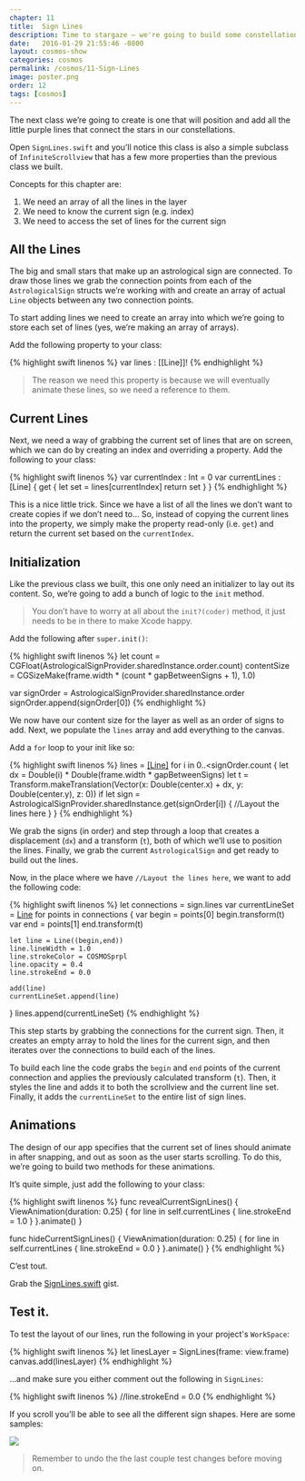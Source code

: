 ```yaml
---
chapter: 11
title:  Sign Lines
description: Time to stargaze – we're going to build some constellations.
date:   2016-01-29 21:55:46 -0800
layout: cosmos-show
categories: cosmos
permalink: /cosmos/11-Sign-Lines
image: poster.png
order: 12
tags: [cosmos]
---
```


The next class we’re going to create is one that will position and add all the little purple lines that connect the stars in our constellations.

Open `SignLines.swift` and you’ll notice this class is also a simple subclass of `InfiniteScrollview` that has a few more properties than the previous class we built.

Concepts for this chapter are:

1. We need an array of all the lines in the layer
2. We need to know the current sign (e.g. index)
3. We need to access the set of lines for the current sign

## All the Lines

The big and small stars that make up an astrological sign are connected. To draw those lines we grab the connection points from each of the `AstrologicalSign` structs we’re working with and create an array of actual `Line` objects between any two connection points.

To start adding lines we need to create an array into which we’re going to store each set of lines (yes, we’re making an array of arrays).

Add the following property to your class:

{% highlight swift linenos %}
var lines : [[Line]]!
{% endhighlight %}

> The reason we need this property is because we will eventually animate these lines, so we need a reference to them.

## Current Lines

Next, we need a way of grabbing the current set of lines that are on screen, which we can do by creating an index and overriding a property. Add the following to your class:

{% highlight swift linenos %}
var currentIndex : Int = 0
var currentLines : [Line] {
    get {
        let set = lines[currentIndex]
        return set
    }
}
{% endhighlight %}

This is a nice little trick. Since we have a list of all the lines we don’t want to create copies if we don’t need to… So, instead of copying the current lines into the property, we simply make the property read-only (i.e. `get`) and return the current set based on the `currentIndex`.

## Initialization

Like the previous class we built, this one only need an initializer to lay out its content. So, we’re going to add a bunch of logic to the `init` method.

> You don’t have to worry at all about the `init?(coder)` method, it just needs to be in there to make Xcode happy.

Add the following after `super.init()`:

{% highlight swift linenos %}
let count = CGFloat(AstrologicalSignProvider.sharedInstance.order.count)
contentSize = CGSizeMake(frame.width * (count * gapBetweenSigns + 1), 1.0)

var signOrder = AstrologicalSignProvider.sharedInstance.order
signOrder.append(signOrder[0])
{% endhighlight %}

We now have our content size for the layer as well as an order of signs to add. Next, we populate the `lines` array and add everything to the canvas.

Add a `for` loop to your init like so:

{% highlight swift linenos %}
lines = [[Line]]()
for i in 0..<signOrder.count {
    let dx = Double(i) * Double(frame.width * gapBetweenSigns)
    let t = Transform.makeTranslation(Vector(x: Double(center.x) + dx, y: Double(center.y), z: 0))
    if let sign = AstrologicalSignProvider.sharedInstance.get(signOrder[i]) {
        //Layout the lines here
    }
}
{% endhighlight %}

We grab the signs (in order) and step through a loop that creates a displacement (`dx`) and a transform (`t`), both of which we’ll use to position the lines. Finally, we grab the current `AstrologicalSign` and get ready to build out the lines.

Now, in the place where we have `//Layout the lines here`, we want to add the following code:

{% highlight swift linenos %}
let connections = sign.lines
var currentLineSet = [Line]()
for points in connections {
    var begin = points[0]
    begin.transform(t)
    var end = points[1]
    end.transform(t)
    
    let line = Line((begin,end))
    line.lineWidth = 1.0
    line.strokeColor = COSMOSprpl
    line.opacity = 0.4
    line.strokeEnd = 0.0
    
    add(line)
    currentLineSet.append(line)
}
lines.append(currentLineSet)
{% endhighlight %}

This step starts by grabbing the connections for the current sign. Then, it creates an empty array to hold the lines for the current sign, and then iterates over the connections to build each of the lines.

To build each line the code grabs the `begin` and `end` points of the current connection and applies the previously calculated transform (`t`). Then, it styles the line and adds it to both the scrollview and the current line set. Finally, it adds the `currentLineSet` to the entire list of sign lines.

## Animations

The design of our app specifies that the current set of lines should animate in after snapping, and out as soon as the user starts scrolling. To do this, we’re going to build two methods for these animations.

It’s quite simple, just add the following to your class:

{% highlight swift linenos %}
func revealCurrentSignLines() {
    ViewAnimation(duration: 0.25) {
        for line in self.currentLines {
            line.strokeEnd = 1.0
        }
    }.animate()
}

func hideCurrentSignLines() {
    ViewAnimation(duration: 0.25) {
        for line in self.currentLines {
            line.strokeEnd = 0.0
        }
    }.animate()
}
{% endhighlight %}

C’est tout.

Grab the [SignLines.swift](https://gist.github.com/C4Framework/7b3497da5c4094e65f97) gist.

## Test it.

To test the layout of our lines, run the following in your project's `WorkSpace`:

{% highlight swift linenos %}
let linesLayer = SignLines(frame: view.frame)
canvas.add(linesLayer)
{% endhighlight %}

…and make sure you either comment out the following in `SignLines`:

{% highlight swift linenos %}
//line.strokeEnd = 0.0
{% endhighlight %}

If you scroll you’ll be able to see all the different sign shapes. Here are some samples:

![](01.png)

> Remember to undo the the last couple test changes before moving on.
